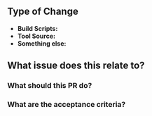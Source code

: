 ## Type of Change
<!-- What part of the source are you modifying? Remove the irrelevant options. -->

- **Build Scripts:** <!-- Scripts relating to building, testing or CI -->
- **Tool Source:** <!-- Which part of the tool source? Vue, JS, SCSS? -->
- **Something else:** <!-- Say what it is, here! -->

## What issue does this relate to?
<!-- Use a GitHub keyword ('resolves #xx', 'fixes #xx', 'closes #xx') to automatically close the relevant issue. -->

### What should this PR do?
<!-- Write a quick bullet point summary of the changes this PR should be making. -->

### What are the acceptance criteria?
<!-- Write a list of what should reviewers be checking before they approve this PR. -->
<!-- If there are UI changes, include before and after screenshots in a table for comparison. -->
